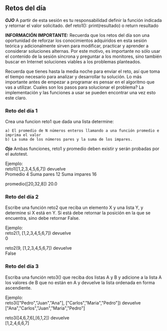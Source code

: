 ## Retos del día

***OJO*** A partir de esta sesión es tu responsabilidad definir la función indicada y retornar el valor solicitado. 
def reto1():
    print(resultado) o return resultado

<b>INFORMACIÓN IMPORTANTE:</b> Recuerda que los retos del día son una oportunidad de reforzar los conocimientos adquiridos en esta sesión teórica y adicionalmente sirven para modificar, practicar y aprender a considerar soluciones alternas. Por este motivo, es importante no sólo usar el contenido de la sesión síncrona y preguntar a los monitores, sino también buscar en Internet soluciones viables a los problemas planteados. 

Recuerda que tienes hasta la media noche para enviar el reto, así que toma el tiempo necesario para analizar y desarrollar tu solución. Lo más importante antes de empezar a programar es pensar en el algoritmo que vas a utilizar. Cuales son los pasos para solucionar el problema? La implementación y las funciones a usar se pueden encontrar una vez esto este claro.


### Reto del día 1
Crea una funcion reto1 que dada una lista determine:

    a) El promedio de N números enteros llamando a una función promedio e imprima el valor
    b) La suma de los números pares y la suma de los impares.

***Ojo*** Ambas funciones, reto1 y promedio deben existir y serán probadas por el autotest.

Ejemplo: <br/>
reto1([1,2,3,4,5,6,7]) devuelve <br/>
Promedio 4
Suma pares 12
Suma impares 16

promedio([20,32,8])
20.0

### Reto del día 2
Escribe una función reto2 que reciba un elemento X y una lista Y, y determine si X está en Y. Si está debe retornar la posición en la que se encuentra, sino debe retornar False.

Ejemplo: <br/>
reto2(1, [1,2,3,4,5,6,7]) devuelve <br/>
0

reto2(9, [1,2,3,4,5,6,7]) devuelve <br/>
False

### Reto del día 3
Escriba una función reto3() que reciba dos listas A y B y adicione a la lista A los valores de B que no están en A y devuelve la lista ordenada en forma ascendiente.

Ejemplo: <br/>
reto3(["Pedro","Juan","Ana"], ["Carlos","Maria","Pedro"]) devuelve <br/>
["Ana","Carlos","Juan","Maria","Pedro"]

reto3([4,6,7,6],[6,1,2]) devuelve <br/>
[1,2,4,6,6,7]